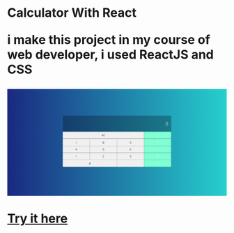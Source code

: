 <h1>Calculator With React
  
<p>i make this project in my course of web developer, i used ReactJS and CSS

![alt tag](download.png)
  
[Try it here](https://rafaelsavoy-react-calculator.netlify.app/)
